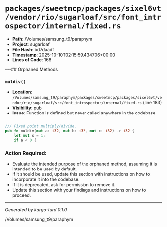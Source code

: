 # `packages/sweetmcp/packages/sixel6vt/vendor/rio/sugarloaf/src/font_introspector/internal/fixed.rs`

- **Path**: /Volumes/samsung_t9/paraphym
- **Project**: sugarloaf
- **File Hash**: bd7daadf  
- **Timestamp**: 2025-10-10T02:15:59.434706+00:00  
- **Lines of Code**: 168

---## Orphaned Methods


### `muldiv()`

- **Location**: `/Volumes/samsung_t9/paraphym/packages/sweetmcp/packages/sixel6vt/vendor/rio/sugarloaf/src/font_introspector/internal/fixed.rs` (line 183)
- **Visibility**: pub
- **Issue**: Function is defined but never called anywhere in the codebase

```rust

/// Fixed point multiply/divide.
pub fn muldiv(mut a: i32, mut b: i32, mut c: i32) -> i32 {
    let mut s = 1;
    if a < 0 {
```

### Action Required:

- Evaluate the intended purpose of the orphaned method, assuming it is intended to be used by default.
- If it should be used, update this section with instructions on how to incorporate it into the codebase.
- If it is deprecated, ask for permission to remove it.
- Update this section with your findings and instructions on how to proceed.

---

*Generated by kargo-turd 0.1.0*

/Volumes/samsung_t9/paraphym